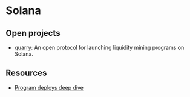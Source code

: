 # Solana

## Open projects

- [quarry](https://github.com/QuarryProtocol/quarry/tree/master): An open protocol for launching liquidity mining programs on Solana.

## Resources

- [Program deploys deep dive](https://jstarry.notion.site/Program-deploys-29780c48794c47308d5f138074dd9838)
